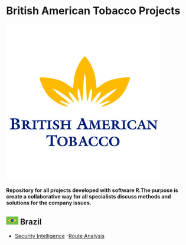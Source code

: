 # British American Tobacco Projects

![alt text](https://github.com/Saraiva77/British-American-Tobacco/blob/master/Images/BAT_Loggo.png)


#### Repository for all projects developed with software R.The purpose is create a collaborative way for all specialists discuss methods and solutions for the company issues.

 ## ![GitHub Logo](https://github.com/Saraiva77/British-American-Tobacco/blob/master/Images/Brazil%20Logo2.jpg) Brazil
 
 * [Security Intelligence](https://github.com/Saraiva77/British-American-Tobacco/tree/master/Brazil/Security%20Intelligence)  -[Route Analysis](https://github.com/Saraiva77/British-American-Tobacco/tree/master/Brazil/Security%20Intelligence/Route%20Analysis)
    


